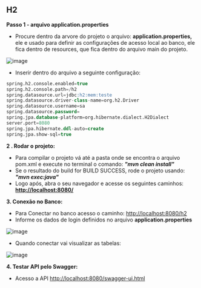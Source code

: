 ## H2

**Passo 1 - arquivo application.properties**

- Procure dentro da arvore do projeto o arquivo: **application.properties,** ele e usado para definir as configurações de acesso local ao banco, ele fica dentro de resources, que fica dentro do arquivo main do  projeto.

![image](https://user-images.githubusercontent.com/60848932/118573510-16f41780-b759-11eb-916a-18fb9e148d49.png)

- Inserir dentro do arquivo a seguinte configuração:

```sql
spring.h2.console.enabled=true
spring.h2.console.path=/h2
spring.datasource.url=jdbc:h2:mem:teste
spring.datasource.driver-class-name=org.h2.Driver
spring.datasource.username=sa
spring.datasource.password=
spring.jpa.database-platform=org.hibernate.dialect.H2Dialect
server.port=8080
spring.jpa.hibernate.ddl-auto=create
spring.jpa.show-sql=true
```

**2 . Rodar o projeto:**

- Para compilar o projeto vá até a pasta onde se encontra o arquivo pom.xml e execute no terminal o comando: ***"mvn clean install"***
- Se o resultado do build for BUILD SUCCESS, rode o projeto usando: ***"mvn exec:java"***
- Logo após, abra o seu navegador e acesse os seguintes caminhos: [**http://localhost:8080/**](http://localhost:8080/)

**3. Conexão no Banco:**

- Para Conectar no banco acesso o caminho: [http://localhost:8080/h2](http://localhost:8080/h2)
- Informe os dados de login definidos no arquivo **application.properties**

![image](https://user-images.githubusercontent.com/60848932/118573906-cb8e3900-b759-11eb-94d6-ab5c37cffa7b.png)

- Quando conectar vai visualizar as tabelas:

![image](https://user-images.githubusercontent.com/60848932/118573941-dcd74580-b759-11eb-91bf-51014642ee05.png)


**4. Testar API pelo Swagger:**

- Acesso a API [http://localhost:8080/swagger-ui.html](http://localhost:8080/swagger-ui.html)
